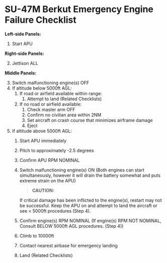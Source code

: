 # SU-47M Berkut Emergency Engine Failure Checklist

**Left-side Panels:**

1.  Start APU

**Right-side Panels:**

2.  Jettison ALL

**Middle Panels:**

3.  Switch malfunctioning engine(s) OFF
4.  If altitude below 5000ft AGL:
    1. If road or airfield available within range:
       1. Attempt to land (Related Checklists)
    2. If no road or airfield available:
       1. Check master arm OFF
       2. Confirm no civilian area within 2NM
       3. Set aircraft on crash course that minimizes airframe damage
       4. Eject
5.  If altitude above 5000ft AGL:
    1.  Start APU immediately
    2.  Pitch to approximately -2.5 degrees
    3.  Confirm APU RPM NOMINAL
    4.  Switch malfunctioning engine(s) ON (Both engines can start simultaneously, however it will drain the battery somewhat and puts extreme strain on the APU)

        > **CAUTION:**

          <div class="border-s-4 border-red-700 ps-4 my-5">
          If critical damage has been inflicted to the engine(s), restart may not be successful. Keep the APU on and attempt to land the aircraft or see &lt; 5000ft procedures (Step 4).
          </div>

    5.  Confirm engine(s) RPM NOMINAL (If engine(s) RPM NOT NOMINAL, Consult BELOW 5000ft AGL procedures. (Step 4))
    6.  Climb to 10000ft
    7.  Contact nearest airbase for emergency landing
    8.  Land (Related Checklists)
